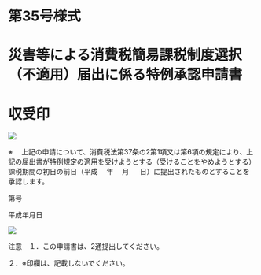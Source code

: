 # 第35号様式

# 災害等による消費税簡易課税制度選択（不適用）届出に係る特例承認申請書

# 収受印

![](https://www.nta.go.jp/tmp/299ecc72-9c37-45b8-b1eb-fb4ed6d2e307/images/011643993131a9383be722167735f9cd15a52633f7759f51998d86469b7964ad.jpg)

※ 　上記の申請について、消費税法第37条の2第1項又は第6項の規定により、上記の届出書が特例規定の適用を受けようとする（受けることをやめようとする）課税期間の初日の前日（平成　 年 　月 　 日）に提出されたものとすることを承認します。

第号

平成年月日

![](https://www.nta.go.jp/tmp/299ecc72-9c37-45b8-b1eb-fb4ed6d2e307/images/65d30672d468ff0eff2eb1c1efb3e36e5b899a4f031c04cb01a7913a8b76acc8.jpg)

注意　１．この申請書は、2通提出してください。

２．※印欄は、記載しないでください。